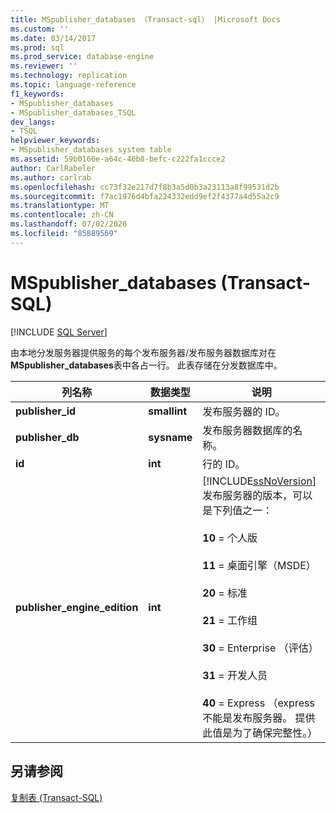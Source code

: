 ```yaml
---
title: MSpublisher_databases （Transact-sql） |Microsoft Docs
ms.custom: ''
ms.date: 03/14/2017
ms.prod: sql
ms.prod_service: database-engine
ms.reviewer: ''
ms.technology: replication
ms.topic: language-reference
f1_keywords:
- MSpublisher_databases
- MSpublisher_databases_TSQL
dev_langs:
- TSQL
helpviewer_keywords:
- MSpublisher_databases system table
ms.assetid: 59b0166e-a64c-46b8-befc-c222fa1ccce2
author: CarlRabeler
ms.author: carlrab
ms.openlocfilehash: cc73f32e217d7f8b3a5d0b3a23113a8f99531d2b
ms.sourcegitcommit: f7ac1976d4bfa224332edd9ef2f4377a4d55a2c9
ms.translationtype: MT
ms.contentlocale: zh-CN
ms.lasthandoff: 07/02/2020
ms.locfileid: "85889569"
---
```

# <a name="mspublisher_databases-transact-sql"></a>MSpublisher_databases (Transact-SQL)
[!INCLUDE [SQL Server](../../includes/applies-to-version/sqlserver.md)]

  由本地分发服务器提供服务的每个发布服务器/发布服务器数据库对在**MSpublisher_databases**表中各占一行。 此表存储在分发数据库中。  
  
|列名称|数据类型|说明|  
|-----------------|---------------|-----------------|  
|**publisher_id**|**smallint**|发布服务器的 ID。|  
|**publisher_db**|**sysname**|发布服务器数据库的名称。|  
|**id**|**int**|行的 ID。|  
|**publisher_engine_edition**|**int**|[!INCLUDE[ssNoVersion](../../includes/ssnoversion-md.md)] 发布服务器的版本，可以是下列值之一：<br /><br /> **10** = 个人版<br /><br /> **11** = 桌面引擎（MSDE）<br /><br /> **20** = 标准<br /><br /> **21** = 工作组<br /><br /> **30** = Enterprise （评估）<br /><br /> **31** = 开发人员<br /><br /> **40** = Express （express 不能是发布服务器。 提供此值是为了确保完整性。）|  
  
## <a name="see-also"></a>另请参阅  
 [复制表 (Transact-SQL)](../../relational-databases/system-tables/replication-tables-transact-sql.md)  
  
  
